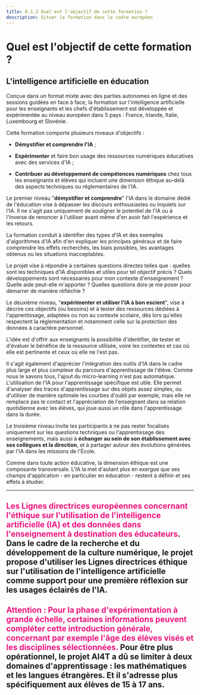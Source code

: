 ```yaml
---
title: 0.1.2 Quel est l'objectif de cette formation ?
description: Situer la formation dans le cadre européen
---
```


# Quel est l'objectif de cette formation ?

## L'intelligence artificielle en éducation

Conçue dans un format mixte avec des parties autonomes en ligne et des sessions guidées en face à face, la formation sur l'intelligence artificielle pour les enseignants et les chefs d'établissement est développée et expérimentée au niveau européen dans 5 pays : France, Irlande, Italie, Luxembourg et Slovénie.

Cette formation comporte plusieurs niveaux d'objectifs :

- **Démystifier et comprendre l'IA** ;

- **Expérimenter** et faire bon usage des ressources numériques éducatives avec des services d'IA ;

- **Contribuer au développement de compétences numériques** chez tous les enseignants et élèves qui incluent une dimension éthique au-delà des aspects techniques ou réglementaires de l'IA.

Le premier niveau "**démystifier et comprendre**" l'IA dans le domaine dédié de l'éducation vise à dépasser les discours enthousiastes ou inquiets sur l'IA. Il ne s'agit pas uniquement de souligner le potentiel de l'IA ou à l'inverse de renoncer à l'utiliser avant même d'en avoir fait l'expérience et les retours.

La formation conduit à identifier des types d'IA et des exemples d'algorithmes d'IA afin d'en expliquer les principes généraux et de faire comprendre les effets recherchés, les biais possibles, les avantages obtenus ou les situations inacceptables.

Le projet vise à répondre à certaines questions directes telles que : quelles sont les techniques d'IA disponibles et utiles pour tel objectif précis ? Quels développements sont nécessaires pour mon contexte d'enseignement ? Quelle aide peut-elle m'apporter ? Quelles questions dois-je me poser pour démarrer de manière réfléchie ?

Le deuxième niveau, "**expérimenter et utiliser l'IA à bon escient**", vise à décrire ces objectifs (ou besoins) et à tester des ressources dédiées à l'apprentissage, adaptées ou non au contexte scolaire, dès lors qu'elles respectent la réglementation et notamment celle sur la protection des données à caractère personnel.

L'idée est d'offrir aux enseignants la possibilité d'identifier, de tester et d'évaluer le bénéfice de la ressource utilisée, voire les contextes et cas où elle est pertinente et ceux où elle ne l'est pas.

Il s'agit également d'apprécier l'intégration des outils d'IA dans le cadre plus large et plus complexe du parcours d'apprentissage de l'élève. Comme nous le savons tous, l'ajout du micro-learning n'est pas automatique. L'utilisation de l'IA pour l'apprentissage spécifique est utile. Elle permet d'analyser des traces d'apprentissage sur des objets assez simples, ou d'utiliser de manière optimale les courbes d'oubli par exemple, mais elle ne remplace pas le contact et l'appréciation de l'enseignant dans sa relation quotidienne avec les élèves, qui joue aussi un rôle dans l'apprentissage dans la durée.

Le troisième niveau invite les participants à ne pas rester focalisés uniquement sur les questions techniques ou l'apprentissage des enseignements, mais aussi à **échanger au sein de son établissement avec ses collègues et la direction**, et à partager autour des évolutions générées par l'IA dans les missions de l'École.

Comme dans toute action éducative, la dimension éthique est une composante transversale. L'IA la met d'autant plus en exergue que ses champs d'application - en particulier en éducation - restent à définir et ses effets à étudier.

---
<span style="color:#EE147F">**Les Lignes directrices européennes concernant l'éthique sur l'utilisation de l'intelligence artificielle (IA) et des données dans l'enseignement à destination des éducateurs**</span>.  
Dans le cadre de la recherche et du développement de la culture numérique, le projet propose d'utiliser les Lignes directrices  éthique sur l'utilisation de l'intelligence artificielle comme support pour une première réflexion sur les usages éclairés de l'IA.
---
<span style="color:#EE147F">**Attention : Pour la phase d'expérimentation à grande échelle, certaines informations peuvent compléter cette introduction générale, concernant par exemple l'âge des élèves visés et les disciplines sélectionnées**.</span>
Pour être plus opérationnel, le projet AI4T a dû se limiter à deux domaines d'apprentissage : les mathématiques et les langues étrangères. Et il s'adresse plus spécifiquement aux élèves de 15 à 17 ans.
---
